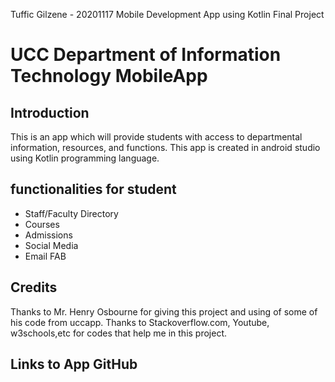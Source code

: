 Tuffic Gilzene - 20201117
Mobile Development App using Kotlin
Final Project

# UCC Department of Information Technology MobileApp

## Introduction

This is an app which will provide students with access to departmental information, resources, and functions. This app is created in android studio using Kotlin programming language. 

## functionalities for student
- Staff/Faculty Directory
- Courses
- Admissions
- Social Media
- Email FAB 

## Credits
Thanks to Mr. Henry Osbourne for giving this project and using of some of his code from uccapp.
Thanks to Stackoverflow.com, Youtube, w3schools,etc for codes that help me in this project. 


## Links to App GitHub